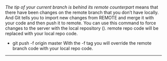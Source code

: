 *The tip of your current branch is behind its remote counterpart* means that there have been changes on the remote branch that you don’t have locally. And Git tells you to import new changes from REMOTE and merge it with your code and then push it to remote.
You can use this command to force changes to the server with the local repository (). remote repo code will be replaced with your local repo code.
- git push -f origin master
With the -f tag you will override the remote branch code with your local repo code.
----
